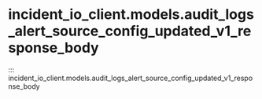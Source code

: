 # incident_io_client.models.audit_logs_alert_source_config_updated_v1_response_body

::: incident_io_client.models.audit_logs_alert_source_config_updated_v1_response_body
